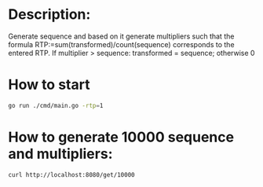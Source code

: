 # Description:

Generate sequence and based on it generate multipliers such that the formula RTP:=sum(transformed)/count(sequence) corresponds to the entered RTP.
If multiplier > sequence: transformed = sequence; otherwise 0

# How to start

```bash
go run ./cmd/main.go -rtp=1
```

# How to generate 10000 sequence and multipliers:

```bash
curl http://localhost:8080/get/10000
```
